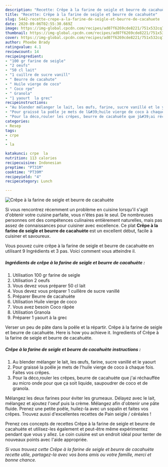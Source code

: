 ```yaml
---
description: "Recette: Crêpe à la farine de seigle et beurre de cacahuète"
title: "Recette: Crêpe à la farine de seigle et beurre de cacahuète"
slug: 5442-recette-crepe-a-la-farine-de-seigle-et-beurre-de-cacahuete
date: 2020-09-06T02:55:30.669Z
image: https://img-global.cpcdn.com/recipes/ad07f6269cde8221/751x532cq70/crepe-a-la-farine-de-seigle-et-beurre-de-cacahuete-photo-principale-de-la-recette.jpg
thumbnail: https://img-global.cpcdn.com/recipes/ad07f6269cde8221/751x532cq70/crepe-a-la-farine-de-seigle-et-beurre-de-cacahuete-photo-principale-de-la-recette.jpg
cover: https://img-global.cpcdn.com/recipes/ad07f6269cde8221/751x532cq70/crepe-a-la-farine-de-seigle-et-beurre-de-cacahuete-photo-principale-de-la-recette.jpg
author: Phoebe Brady
ratingvalue: 4.1
reviewcount: 14
recipeingredient:
- "100 gr farine de seigle"
- "2 oeufs"
- "50 cl lait"
- "1 cuillre de sucre vanill"
- " Beurre de cacahute"
- " Huile vierge de coco"
- " Coco rpe"
- " Granola"
- "1 yaourt  la grec"
recipeinstructions:
- "Au blender mélanger le lait, les œufs, farine, sucre vanillé et le yaourt"
- "Pour graissé la poêle je mets de l&#39;huile vierge de coco à chaque fois. Faites vos crêpes."
- "Pour la déco,rouler les crêpes, beurre de cacahuète que j&#39;ai réchauffée au micro onde pour que ça soit liquide, saupoudrer de coco et de granola."
categories:
- Resep
tags:
- crpe
- 
- la

katakunci: crpe  la 
nutrition: 113 calories
recipecuisine: Indonesian
preptime: "PT31M"
cooktime: "PT39M"
recipeyield: "4"
recipecategory: Lunch

---
```



![Crêpe à la farine de seigle et beurre de cacahuète](https://img-global.cpcdn.com/recipes/ad07f6269cde8221/751x532cq70/crepe-a-la-farine-de-seigle-et-beurre-de-cacahuete-photo-principale-de-la-recette.jpg)

Si vous rencontrez récemment un problème en cuisine lorsqu'il s'agit d'obtenir votre cuisine parfaite, vous n'êtes pas le seul. De nombreuses personnes ont des compétences culinaires entièrement naturelles, mais pas assez de connaissances pour cuisiner avec excellence. Ce plat <strong> Crêpe à la farine de seigle et beurre de cacahuète </strong> est un excellent début, facile à cuisiner et savoureux.

<!--inarticleads1-->

Vous pouvez cuire crêpe à la farine de seigle et beurre de cacahuète en utilisant 9 Ingrédients et 3 pas. Voici comment vous atteindre il.

##### Ingrédients de crêpe à la farine de seigle et beurre de cacahuète :

1. Utilisation 100 gr farine de seigle
1. Utilisation 2 oeufs
1. Vous devez vous préparer 50 cl lait
1. Vous devez vous préparer 1 cuillère de sucre vanillé
1. Préparer  Beurre de cacahuète
1. Utilisation  Huile vierge de coco
1. Vous avez besoin  Coco râpée
1. Utilisation  Granola
1. Préparer 1 yaourt à la grec


Verser un peu de pâte dans la poêle et la répartir. Crêpe à la farine de seigle et beurre de cacahuète. Here is how you achieve it. Ingredients of Crêpe à la farine de seigle et beurre de cacahuète. 

<!--inarticleads2-->

##### Crêpe à la farine de seigle et beurre de cacahuète instructions :

1. Au blender mélanger le lait, les œufs, farine, sucre vanillé et le yaourt
1. Pour graissé la poêle je mets de l&#39;huile vierge de coco à chaque fois. Faites vos crêpes.
1. Pour la déco,rouler les crêpes, beurre de cacahuète que j&#39;ai réchauffée au micro onde pour que ça soit liquide, saupoudrer de coco et de granola.


Mélangez les deux farines pour éviter les grumeaux. Délayez avec le lait, mélangez et ajoutez l&#39;oeuf puis la crème. Mélangez afin d&#39;obtenir une pâte fluide. Prenez une petite poêle, huilez-la avec un sopalin et faites vos crêpes. Trouvez aussi d&#39;excellentes recettes de Pain seigle / céréales ! 

<!--inarticleads1-->

<p>
Prenez ces concepts de recettes Crêpe à la farine de seigle et beurre de cacahuète et utilisez-les également et peut-être même expérimentez pendant que vous y allez. Le coin cuisine est un endroit idéal pour tenter de nouveaux points avec l'aide appropriée.
</p>

<p>
<i>Si vous trouvez cette Crêpe à la farine de seigle et beurre de cacahuète recette utile, partagez-la avec vos bons amis ou votre famille, merci et bonne chance.</i>
</p>
